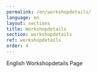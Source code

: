 ```yaml
---
permalink: /en/workshopdetails/
language: en
layout: sections
title: Workshopdetails
section: workshopdetails
ref: workshopdetails
order: 4
---
```


English Workshopdetails Page 
